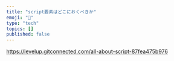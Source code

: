 ```yaml
---
title: "script要素はどこにおくべきか"
emoji: "📝"
type: "tech"
topics: []
published: false
---
```


https://levelup.gitconnected.com/all-about-script-87fea475b976